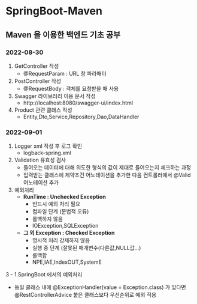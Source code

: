 # SpringBoot-Maven

## Maven 을 이용한 백엔드 기초 공부
### 2022-08-30
1. GetController 작성
    - @RequestParam : URL 창 파라매터
2. PostController 작성
    - @RequestBody : 객체를 요청받을 때 사용
3. Swagger 라이브러리 이용 문서 작성
   - http://localhost:8080/swagger-ui/index.html
4. Product 관련 클래스 작성 
   - Entity,Dto,Service,Repository,Dao,DataHandler


### 2022-09-01
1. Logger xml 작성 후 로그 확인
   - logback-spring.xml
2. Validation 유효성 검사
   - 들어오는 데이터에 대해 의도한 형식의 값이 제대로 들어오는지 체크하는 과정
   - 입력받는 클래스에 제약조건 어노테이션을 추가한 다음 컨트롤러에서 @Valid 어노테이션 추가
3. 예외처리
   - **RunTime : Unchecked Exception**
     - 반드시 예외 처리 필요 
     - 컴파일 단계 (문법적 오류)
     - 롤백하지 않음
     - IOException,SQLException
   - **그 외 Exception : Checked Exception**
     - 명시적 처리 강제하지 않음
     - 실행 중 단계 (잘못된 매개변수(다른값,NULL값...)
     - 롤백함
     - NPE,IAE,IndexOUT,SystemE

3 - 1.SpringBoot 에서의 예외처리
- 동일 클래스 내에 @ExceptionHandler(value = Exception.class) 가 있다면  @RestControllerAdvice 붙은 클래스보다 우선순위로 예외 적용